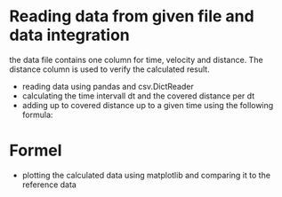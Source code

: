 # Reading data from given file and data integration
the data file contains one column for time, velocity and distance. The distance column is used to verify the calculated result.
- reading data using pandas and csv.DictReader
- calculating the time intervall dt and the covered distance per dt
- adding up to covered distance up to a given time using the following formula:
# Formel
- plotting the calculated data using matplotlib and comparing it to the reference data


